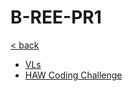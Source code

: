 # B-REE-PR1

[< back](../../README.md)

- [VLs](./VLs/README.md)
- [HAW Coding Challenge](https://github.com/ChristopherKlix/haw_coding_challenge)
